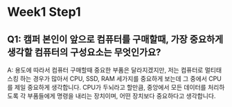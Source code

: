 # Week1 Step1
## Q1: 캠퍼 본인이 앞으로 컴퓨터를 구매할때, 가장 중요하게 생각할 컴퓨터의 구성요소는 무엇인가요?
A:  용도에 따라서 컴퓨터 구매할때 중요한 부품은 달라지겠지만, 저는 컴퓨터로 멀티태스킹 하는 경우가 많아서 CPU, SSD, RAM 세가지를 중요하게 보는데 
    그 중에서 CPU를 제일 중요하게 생각합니다.
    CPU가 두뇌라고 할만큼, 중앙에서 모든 데이터를 처리하도록 각 부품들에게 명령을 내리는 장치이며, 어떤 장치보다 중요하다고 생각합니다.

